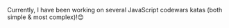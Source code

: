 Currently, I have been  working on several JavaScript codewars katas (both simple & most complex)!😊
